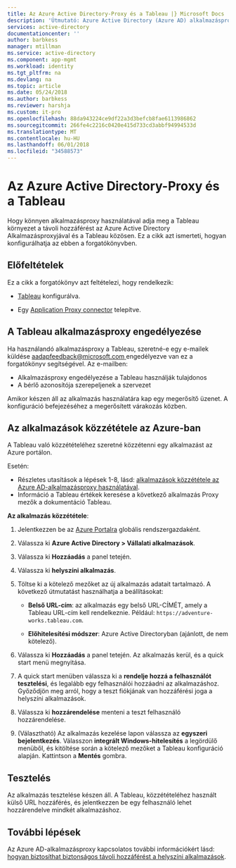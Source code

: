 ```yaml
---
title: Az Azure Active Directory-Proxy és a Tableau |} Microsoft Docs
description: 'Útmutató: Azure Active Directory (Azure AD) alkalmazásproxy használatával adja meg a távelérés a Tableau üzembe helyezésére.  .'
services: active-directory
documentationcenter: ''
author: barbkess
manager: mtillman
ms.service: active-directory
ms.component: app-mgmt
ms.workload: identity
ms.tgt_pltfrm: na
ms.devlang: na
ms.topic: article
ms.date: 05/24/2018
ms.author: barbkess
ms.reviewer: harshja
ms.custom: it-pro
ms.openlocfilehash: 88da943224ce9df22a3d3befcb8fae6113986862
ms.sourcegitcommit: 266fe4c2216c0420e415d733cd3abbf94994533d
ms.translationtype: MT
ms.contentlocale: hu-HU
ms.lasthandoff: 06/01/2018
ms.locfileid: "34588573"
---
```

# <a name="azure-active-directory-application-proxy-and-tableau"></a>Az Azure Active Directory-Proxy és a Tableau 

Hogy könnyen alkalmazásproxy használatával adja meg a Tableau környezet a távoli hozzáférést az Azure Active Directory Alkalmazásproxyjával és a Tableau közösen. Ez a cikk azt ismerteti, hogyan konfigurálhatja az ebben a forgatókönyvben.  

## <a name="prerequisites"></a>Előfeltételek 

Ez a cikk a forgatókönyv azt feltételezi, hogy rendelkezik:

- [Tableau](https://onlinehelp.tableau.com/current/server/en-us/proxy.htm#azure) konfigurálva. 

- Egy [Application Proxy connector](manage-apps/application-proxy-enable.md) telepítve. 

 

## <a name="enabling-application-proxy-for-tableau"></a>A Tableau alkalmazásproxy engedélyezése 

Ha használandó alkalmazásproxy a Tableau, szeretné-e egy e-mailek küldése [ aadapfeedback@microsoft.com ](mailto:aadapfeedback@microsoft.com) engedélyezve van ez a forgatókönyv segítségével.
Az e-mailben:

-   Alkalmazásproxy engedélyezése a Tableau használják tulajdonos
-   A bérlő azonosítója szerepeljenek a szervezet    

Amikor készen áll az alkalmazás használatára kap egy megerősítő üzenet. A konfiguráció befejezéséhez a megerősített várakozás közben.


 

## <a name="publish-your-applications-in-azure"></a>Az alkalmazások közzététele az Azure-ban 

A Tableau való közzétételéhez szeretné közzétenni egy alkalmazást az Azure portálon.

Esetén:

- Részletes utasítások a lépések 1-8, lásd: [alkalmazások közzététele az Azure AD-alkalmazásproxy használatával](manage-apps/application-proxy-publish-azure-portal.md). 
- Információ a Tableau értékek keresése a következő alkalmazás Proxy mezők a dokumentáció Tableau.  

**Az alkalmazás közzététele**: 


1. Jelentkezzen be az [Azure Portalra](https://portal.azure.com) globális rendszergazdaként. 

2. Válassza ki **Azure Active Directory > Vállalati alkalmazások**. 

3. Válassza ki **Hozzáadás** a panel tetején. 

4. Válassza ki **helyszíni alkalmazás**. 

5. Töltse ki a kötelező mezőket az új alkalmazás adatait tartalmazó. A következő útmutatást használhatja a beállításokat: 

    - **Belső URL-cím**: az alkalmazás egy belső URL-CÍMÉT, amely a Tableau URL-cím kell rendelkeznie. Például: `https://adventure-works.tableau.com`. 

    - **Előhitelesítési módszer**: Azure Active Directoryban (ajánlott, de nem kötelező). 

6. Válassza ki **Hozzáadás** a panel tetején. Az alkalmazás kerül, és a quick start menü megnyitása. 

7. A quick start menüben válassza ki a **rendelje hozzá a felhasználót tesztelési**, és legalább egy felhasználói hozzáadni az alkalmazáshoz. Győződjön meg arról, hogy a teszt fiókjának van hozzáférési joga a helyszíni alkalmazások. 

8. Válassza ki **hozzárendelése** menteni a teszt felhasználó hozzárendelése. 

9. (Választható) Az alkalmazás kezelése lapon válassza az **egyszeri bejelentkezés**. Válasszon **integrált Windows-hitelesítés** a legördülő menüből, és kitöltése során a kötelező mezőket a Tableau konfiguráció alapján. Kattintson a **Mentés** gombra. 

 

## <a name="testing"></a>Tesztelés 

Az alkalmazás tesztelése készen áll. A Tableau, közzétételéhez használt külső URL hozzáférés, és jelentkezzen be egy felhasználó lehet hozzárendelve mindkét alkalmazáshoz.



## <a name="next-steps"></a>További lépések

Az Azure AD-alkalmazásproxy kapcsolatos további információkért lásd: [hogyan biztosíthat biztonságos távoli hozzáférést a helyszíni alkalmazások](manage-apps/application-proxy.md).

